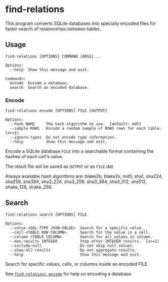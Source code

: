 # find-relations

This program converts SQLite databases into specially encoded files for faster search of relationships between tables.

## Usage

```
find-relations [OPTIONS] COMMAND [ARGS]...

Options:
  --help  Show this message and exit.

Commands:
  encode  Encode a database.
  search  Search an encoded database.
```

### Encode

```
find-relations encode [OPTIONS] FILE [OUTPUT]

Options:                                                                      
  --hash NAME     The hash algorithm to use.  [default: md5]
  --sample ROWS   Encode a random sample of ROWS rows for each table.  [x>=1]
  --ignore-types  Do not encode type information.
  --help          Show this message and exit.
```

Encode a SQLite database `FILE` into a searchable format containing the hashes of each cell's value.

The result file will be saved as `OUTPUT` or as `FILE`.dat.

Always available hash algorithms are: blake2b, blake2s, md5, sha1, sha224, sha256, sha384, sha3_224, sha3_256,
sha3_384, sha3_512, sha512, shake_128, shake_256.


## Search

```
find-relations search [OPTIONS] FILE

Options:
  --value <SQL-TYPE JSON-VALUE>  Search for a specific value.
  --cell <TABLE ROW COLUMN>      Search for the value in a cell.
  --column <TABLE COLUMN>        Search for all values in column.
  --max-results INTEGER          Stop after INTEGER results.  [x>=1]
  --include-null                 Do not skip null values.
  --show-all-results             Do not aggregate results.
  --help                         Show this message and exit.
```

Search for specific values, cells, or columns inside an encoded FILE.

See [`find-relations encode`](#encode) for help on encoding a database.
